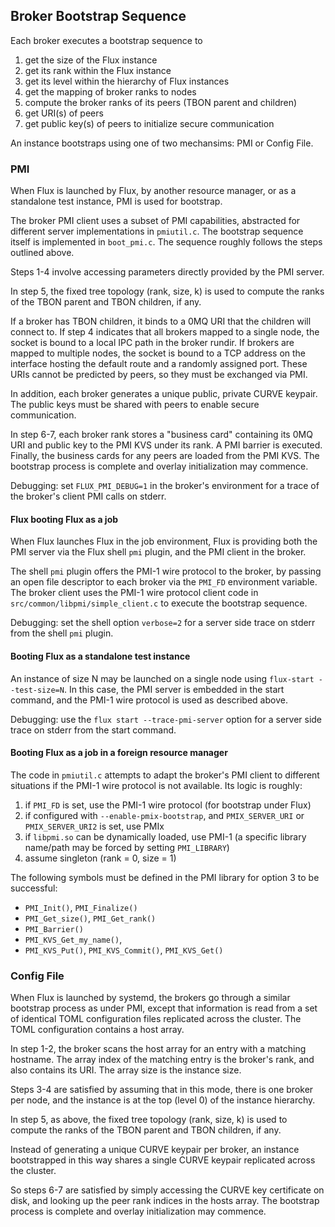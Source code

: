 ## Broker Bootstrap Sequence

Each broker executes a bootstrap sequence to
1. get the size of the Flux instance
2. get its rank within the Flux instance
3. get its level within the hierarchy of Flux instances
4. get the mapping of broker ranks to nodes
5. compute the broker ranks of its peers (TBON parent and children)
6. get URI(s) of peers
7. get public key(s) of peers to initialize secure communication

An instance bootstraps using one of two mechansims:  PMI or Config File.

### PMI

When Flux is launched by Flux, by another resource manager, or as a
standalone test instance, PMI is used for bootstrap.

The broker PMI client uses a subset of PMI capabilities, abstracted for
different server implementations in `pmiutil.c`.  The bootstrap sequence
itself is implemented in `boot_pmi.c`.  The sequence roughly follows the
steps outlined above.

Steps 1-4 involve accessing parameters directly provided by the PMI server.

In step 5, the fixed tree topology (rank, size, k) is used to compute the
ranks of the TBON parent and TBON children, if any.

If a broker has TBON children, it binds to a 0MQ URI that the children will
connect to.  If step 4 indicates that all brokers mapped to a single node,
the socket is bound to a local IPC path in the broker rundir.  If brokers are
mapped to multiple nodes, the socket is bound to a TCP address on the interface
hosting the default route and a randomly assigned port.  These URIs cannot
be predicted by peers, so they must be exchanged via PMI.

In addition, each broker generates a unique public, private CURVE keypair.
The public keys must be shared with peers to enable secure communication.

In step 6-7, each broker rank stores a "business card" containing its 0MQ URI
and public key to the PMI KVS under its rank.  A PMI barrier is executed.
Finally, the business cards for any peers are loaded from the PMI KVS.
The bootstrap process is complete and overlay initialization may commence.

Debugging: set `FLUX_PMI_DEBUG=1` in the broker's environment for a trace of
the broker's client PMI calls on stderr.

#### Flux booting Flux as a job

When Flux launches Flux in the job environment, Flux is providing both the
PMI server via the Flux shell `pmi` plugin, and the PMI client in the broker.

The shell `pmi` plugin offers the PMI-1 wire protocol to the broker, by
passing an open file descriptor to each broker via the `PMI_FD` environment
variable.  The broker client uses the PMI-1 wire protocol client code in
`src/common/libpmi/simple_client.c` to execute the bootstrap sequence.

Debugging: set the shell option `verbose=2` for a server side trace on stderr
from the shell `pmi` plugin.

#### Booting Flux as a standalone test instance

An instance of size N may be launched on a single node using
`flux-start --test-size=N`.  In this case, the PMI server is embedded in
the start command, and the PMI-1 wire protocol is used as described above.

Debugging: use the `flux start --trace-pmi-server` option for a server side
trace on stderr from the start command.

#### Booting Flux as a job in a foreign resource manager

The code in `pmiutil.c` attempts to adapt the broker's PMI client to different
situations if the PMI-1 wire protocol is not available.  Its logic is roughly:
1. if `PMI_FD` is set, use the PMI-1 wire protocol (for bootstrap under Flux)
2. if configured with `--enable-pmix-bootstrap`, and `PMIX_SERVER_URI`
or `PMIX_SERVER_URI2` is set, use PMIx
3. if `libpmi.so` can be dynamically loaded, use PMI-1 (a specific library
name/path may be forced by setting `PMI_LIBRARY`)
4. assume singleton (rank = 0, size = 1)

The following symbols must be defined in the PMI library for option 3 to be
successful:
* `PMI_Init()`, `PMI_Finalize()`
* `PMI_Get_size()`, `PMI_Get_rank()`
* `PMI_Barrier()`
* `PMI_KVS_Get_my_name()`,
* `PMI_KVS_Put()`, `PMI_KVS_Commit()`, `PMI_KVS_Get()`

### Config File

When Flux is launched by systemd, the brokers go through a similar bootstrap
process as under PMI, except that information is read from a set of identical
TOML configuration files replicated across the cluster.  The TOML configuration
contains a host array.

In step 1-2, the broker scans the host array for an entry with a matching
hostname.  The array index of the matching entry is the broker's rank,
and also contains its URI.  The array size is the instance size.

Steps 3-4 are satisfied by assuming that in this mode, there is one broker
per node, and the instance is at the top (level 0) of the instance hierarchy.

In step 5, as above, the fixed tree topology (rank, size, k) is used to
compute the ranks of the TBON parent and TBON children, if any.

Instead of generating a unique CURVE keypair per broker, an instance
bootstrapped in this way shares a single CURVE keypair replicated across
the cluster.

So steps 6-7 are satisfied by simply accessing the CURVE key certificate
on disk, and looking up the peer rank indices in the hosts array.
The bootstrap process is complete and overlay initialization may commence.
